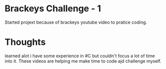 # Brackeys Challenge - 1

Started projext because of brackeys youtube video
to pratice coding.

# Thoughts

learned alot i have some experience in #C but
couldn't focus a lot of time into it. These videos
are helping me make time to code ajd challenge myself.